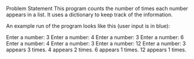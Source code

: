 Problem Statement
This program counts the number of times each number appears in a list. It uses a dictionary to keep track of the information.

An example run of the program looks like this (user input is in blue):

Enter a number: 3 Enter a number: 4 Enter a number: 3 Enter a number: 6 Enter a number: 4 Enter a number: 3 Enter a number: 12 Enter a number: 3 appears 3 times. 4 appears 2 times. 6 appears 1 times. 12 appears 1 times.